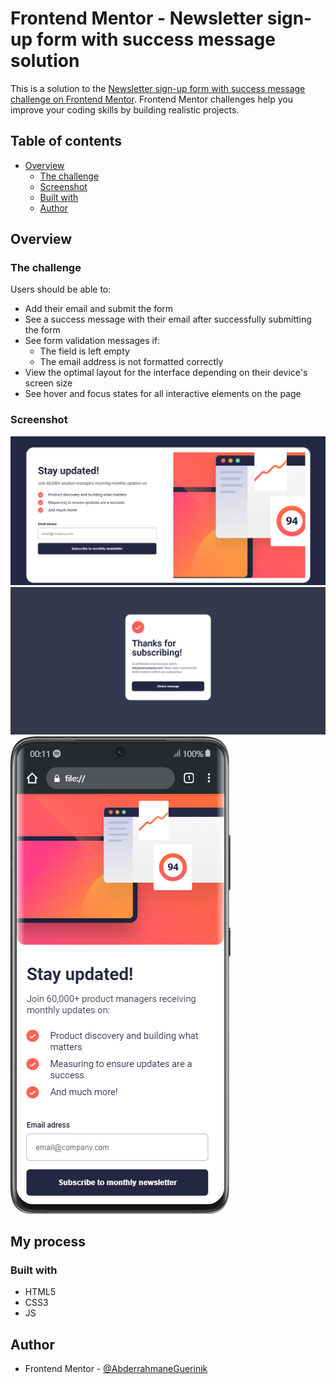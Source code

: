 # Frontend Mentor - Newsletter sign-up form with success message solution

This is a solution to the [Newsletter sign-up form with success message challenge on Frontend Mentor](https://www.frontendmentor.io/challenges/newsletter-signup-form-with-success-message-3FC1AZbNrv). Frontend Mentor challenges help you improve your coding skills by building realistic projects. 

## Table of contents

- [Overview](#overview)
  - [The challenge](#the-challenge)
  - [Screenshot](#screenshot)
  - [Built with](#built-with)
  - [Author](#author)
 
 

## Overview

### The challenge

Users should be able to:

- Add their email and submit the form
- See a success message with their email after successfully submitting the form
- See form validation messages if:
  - The field is left empty
  - The email address is not formatted correctly
- View the optimal layout for the interface depending on their device's screen size
- See hover and focus states for all interactive elements on the page

### Screenshot

![](ScreenShot-desktop-1.png)
![](ScreenShot-desktop-2.png)
![](mobile.png)
 
 
## My process

### Built with

 - HTML5
 - CSS3
 - JS

 
 

## Author

- Frontend Mentor - [@AbderrahmaneGuerinik](https://www.frontendmentor.io/profile/AbderrahmaneGuerinik)
 

 